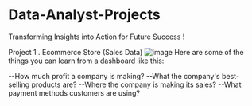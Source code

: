 # Data-Analyst-Projects
Transforming Insights into Action for Future Success !

Project 1 . Ecommerce Store (Sales Data)
![image](https://github.com/Harshjethwa2003/Data-Analyst-Projects/assets/139225446/41e78d59-c818-4380-9ed0-77f37dfc9bf1)
Here are some of the things you can learn from a dashboard like this:

--How much profit a company is making?
--What the company's best-selling products are?
--Where the company is making its sales?
--What payment methods customers are using?
